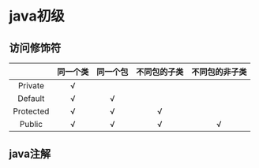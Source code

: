 # java初级

## 访问修饰符

|           | 同一个类 | 同一个包 | 不同包的子类 | 不同包的非子类 |
| :-------: | :------: | :------: | :----------: | :------------: |
|  Private  |    √     |          |              |                |
|  Default  |    √     |    √     |              |                |
| Protected |    √     |    √     |      √       |                |
|  Public   |    √     |    √     |      √       |       √        |

## java注解

